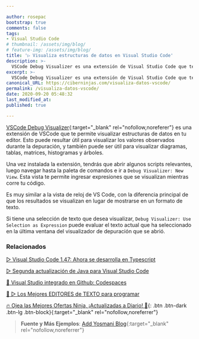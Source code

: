 ```yaml
---

author: rosepac
bootstrap: true
comments: false
tags:
- Visual Studio Code
# thumbnail: /assets/img/blog/
# feature-img: /assets/img/blog/
title: '▷ Visualiza estructuras de datos en Visual Studio Code'
description: >-
  VSCode Debug Visualizer es una extensión de Visual Studio Code que te permite visualizar estructuras de datos en tu editor.
excerpt: >-
  VSCode Debug Visualizer es una extensión de Visual Studio Code que te permite visualizar estructuras de datos en tu editor.
canonical_URL: https://ciberninjas.com/visualiza-datos-vscode/
permalink: /visualiza-datos-vscode/
date: 2020-09-20 05:48:32
last_modified_at: 
published: true

---
```


[VSCode Debug Visualizer](https://marketplace.visualstudio.com/items?itemName=hediet.debug-visualizer){:target="_blank" rel="nofollow,noreferer"} es una extensión de VSCode que te permite visualizar estructuras de datos en tu editor. Esto puede resultar útil para visualizar los valores observados durante la depuración, y también puede ser útil para visualizar diagramas, tablas, matrices, histogramas y árboles.

Una vez instalada la extensión, tendrás que abrir algunos scripts relevantes, luego navegar hasta la paleta de comandos e ir a `Debug Visualizer: New View`. Esta vista te permite ingresar expresiones que se visualizan mientras corre tu código.

Es muy similar a la vista de reloj de VS Code, con la diferencia principal de que los resultados se visualizan en lugar de mostrarse en un formato de texto.

Si tiene una selección de texto que desea visualizar, `Debug Visualizer: Use Selection as Expression` puede evaluar el texto actual que ha seleccionado en la última ventana del visualizador de depuración que se abrió.

### **Relacionados** <!-- omit in toc -->

[▷ Visual Studio Code 1.47: Ahora se desarrolla en Typescript](https://ciberninjas.com/visual-studio-code-1-47/)

[▷ Segunda actualización de Java para Visual Studio Code](https://ciberninjas.com/actualidad-java-visual-studio/)

[🥇 Visual Studio integrado en Github: Codespaces](https://ciberninjas.com/codespace-editor-github/)

[🥇 ▷ Los Mejores EDITORES de TEXTO para programar](https://ciberninjas.com/mejores-editores-texto/)

[🔥 Ojea las Mejores Ofertas Ninja, ¡Actualizadas a Diario! 🎁](https://www.amazon.es/shop/cibercursos){: .btn .btn-dark .btn-lg .btn-block}{:target="_blank" rel="nofollow,noreferrer"}

> **Fuente y Más Ejemplos**: [Add Yosmani Blog](https://addyosmani.com/blog/visualize-data-structures-vscode/ "Add Yosmani blog"){:target="_blank" rel="nofollow,noreferrer"}